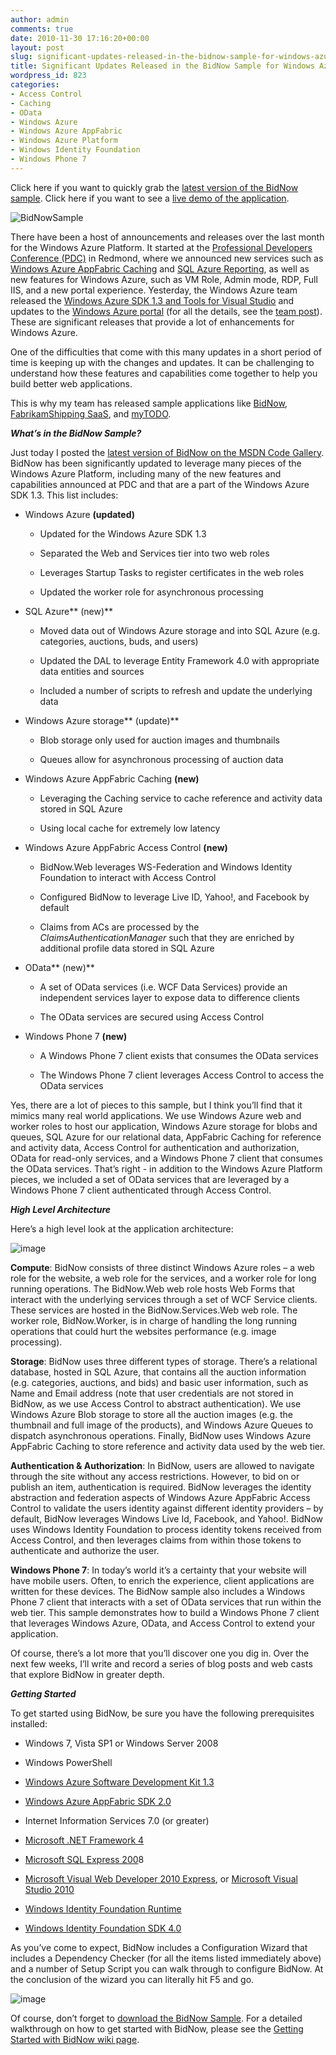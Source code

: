 ```yaml
---
author: admin
comments: true
date: 2010-11-30 17:16:20+00:00
layout: post
slug: significant-updates-released-in-the-bidnow-sample-for-windows-azure
title: Significant Updates Released in the BidNow Sample for Windows Azure
wordpress_id: 823
categories:
- Access Control
- Caching
- OData
- Windows Azure
- Windows Azure AppFabric
- Windows Azure Platform
- Windows Identity Foundation
- Windows Phone 7
---
```


Click here if you want to quickly grab the [latest version of the BidNow sample](http://code.msdn.microsoft.com/BidNowSample/Release/ProjectReleases.aspx?ReleaseId=4160). Click here if you want to see a [live demo of the application](http://bnow-sample.cloudapp.net/).

 

![BidNowSample](https://wadewegner.blob.core.windows.net/wordpress/2010/11/BidNowSample.png) 

There have been a host of announcements and releases over the last month for the Windows Azure Platform. It started at the [Professional Developers Conference (PDC)](http://microsoftpdc.com/) in Redmond, where we announced new services such as [Windows Azure AppFabric Caching](http://www.wadewegner.com/2010/10/new-services-and-enhancements-with-the-windows-azure-appfabric/) and [SQL Azure Reporting](http://www.microsoft.com/en-us/sqlazure/reporting.aspx), as well as new features for Windows Azure, such as VM Role, Admin mode, RDP, Full IIS, and a new portal experience. Yesterday, the Windows Azure team released the [Windows Azure SDK 1.3 and Tools for Visual Studio](http://www.microsoft.com/downloads/en/details.aspx?FamilyID=7a1089b6-4050-4307-86c4-9dadaa5ed018&displaylang=en) and updates to the [Windows Azure portal](http://windows.azure.com/) (for all the details, see the [team post](http://blogs.msdn.com/b/windowsazure/archive/2010/11/29/just-released-windows-azure-sdk-1-3-and-the-new-windows-azure-management-portal.aspx)). These are significant releases that provide a lot of enhancements for Windows Azure.

 

One of the difficulties that come with this many updates in a short period of time is keeping up with the changes and updates. It can be challenging to understand how these features and capabilities come together to help you build better web applications.

 

This is why my team has released sample applications like [BidNow](http://code.msdn.microsoft.com/BidNowSample), [FabrikamShipping SaaS](http://code.msdn.microsoft.com/fshipsaassource), and [myTODO](http://code.msdn.microsoft.com/mytodo).

 

**_What’s in the BidNow Sample?_**

 

Just today I posted the [latest version of BidNow on the MSDN Code Gallery](http://code.msdn.microsoft.com/BidNowSample/Release/ProjectReleases.aspx?ReleaseId=4160). BidNow has been significantly updated to leverage many pieces of the Windows Azure Platform, including many of the new features and capabilities announced at PDC and that are a part of the Windows Azure SDK 1.3. This list includes:

 

  
  * Windows Azure **(updated)**              
    * Updated for the Windows Azure SDK 1.3 
       
    * Separated the Web and Services tier into two web roles 
       
    * Leverages Startup Tasks to register certificates in the web roles 
       
    * Updated the worker role for asynchronous processing 
       
   
  * SQL Azure** (new)**              
    * Moved data out of Windows Azure storage and into SQL Azure (e.g. categories, auctions, buds, and users) 
       
    * Updated the DAL to leverage Entity Framework 4.0 with appropriate data entities and sources 
       
    * Included a number of scripts to refresh and update the underlying data 
       
   
  * Windows Azure storage** (update)**              
    * Blob storage only used for auction images and thumbnails 
       
    * Queues allow for asynchronous processing of auction data 
       
   
  * Windows Azure AppFabric Caching **(new)**              
    * Leveraging the Caching service to cache reference and activity data stored in SQL Azure 
       
    * Using local cache for extremely low latency 
       
   
  * Windows Azure AppFabric Access Control **(new)**              
    * BidNow.Web leverages WS-Federation and Windows Identity Foundation to interact with Access Control 
       
    * Configured BidNow to leverage Live ID, Yahoo!, and Facebook by default 
       
    * Claims from ACs are processed by the _ClaimsAuthenticationManager_ such that they are enriched by additional profile data stored in SQL Azure 
       
   
  * OData** (new)**              
    * A set of OData services (i.e. WCF Data Services) provide an independent services layer to expose data to difference clients 
       
    * The OData services are secured using Access Control 
       
   
  * Windows Phone 7 **(new)**              
    * A Windows Phone 7 client exists that consumes the OData services 
       
    * The Windows Phone 7 client leverages Access Control to access the OData services 
       
 

Yes, there are a lot of pieces to this sample, but I think you’ll find that it mimics many real world applications. We use Windows Azure web and worker roles to host our application, Windows Azure storage for blobs and queues, SQL Azure for our relational data, AppFabric Caching for reference and activity data, Access Control for authentication and authorization, OData for read-only services, and a Windows Phone 7 client that consumes the OData services. That’s right - in addition to the Windows Azure Platform pieces, we included a set of OData services that are leveraged by a Windows Phone 7 client authenticated through Access Control.

 

**_High Level Architecture_**

 

Here’s a high level look at the application architecture:

 

![image](https://wadewegner.blob.core.windows.net/wordpress/2010/11/image7.png)

 

**Compute**: BidNow consists of three distinct Windows Azure roles – a web role for the website, a web role for the services, and a worker role for long running operations. The BidNow.Web web role hosts Web Forms that interact with the underlying services through a set of WCF Service clients. These services are hosted in the BidNow.Services.Web web role. The worker role, BidNow.Worker, is in charge of handling the long running operations that could hurt the websites performance (e.g. image processing).

 

**Storage**: BidNow uses three different types of storage. There’s a relational database, hosted in SQL Azure, that contains all the auction information (e.g. categories, auctions, and bids) and basic user information, such as Name and Email address (note that user credentials are not stored in BidNow, as we use Access Control to abstract authentication). We use Windows Azure Blob storage to store all the auction images (e.g. the thumbnail and full image of the products), and Windows Azure Queues to dispatch asynchronous operations. Finally, BidNow uses Windows Azure AppFabric Caching to store reference and activity data used by the web tier.

 

**Authentication & Authorization**: In BidNow, users are allowed to navigate through the site without any access restrictions. However, to bid on or publish an item, authentication is required. BidNow leverages the identity abstraction and federation aspects of Windows Azure AppFabric Access Control to validate the users identity against different identity providers – by default, BidNow leverages Windows Live Id, Facebook, and Yahoo!. BidNow uses Windows Identity Foundation to process identity tokens received from Access Control, and then leverages claims from within those tokens to authenticate and authorize the user.

 

**Windows Phone 7**: In today’s world it’s a certainty that your website will have mobile users. Often, to enrich the experience, client applications are written for these devices. The BidNow sample also includes a Windows Phone 7 client that interacts with a set of OData services that run within the web tier. This sample demonstrates how to build a Windows Phone 7 client that leverages Windows Azure, OData, and Access Control to extend your application.

 

Of course, there’s a lot more that you’ll discover one you dig in. Over the next few weeks, I’ll write and record a series of blog posts and web casts that explore BidNow in greater depth.

 

**_Getting Started_**

 

To get started using BidNow, be sure you have the following prerequisites installed:

 

  
  * Windows 7, Vista SP1 or Windows Server 2008 
   
  * Windows PowerShell 
   
  * [Windows Azure Software Development Kit 1.3](http://go.microsoft.com/fwlink/?LinkID=128752)
   
  * [Windows Azure AppFabric SDK 2.0](http://go.microsoft.com/fwlink/?LinkID=184288)
   
  * Internet Information Services 7.0 (or greater) 
   
  * [Microsoft .NET Framework 4](http://www.microsoft.com/downloads/en/details.aspx?FamilyID=9CFB2D51-5FF4-4491-B0E5-B386F32C0992)
   
  * [Microsoft SQL Express 200](http://www.microsoft.com/express/Database/InstallOptions.aspx)8 
   
  * [Microsoft Visual Web Developer 2010 Express](http://go.microsoft.com/?linkid=7653519), or [Microsoft Visual Studio 2010](http://www.microsoft.com/downloads/en/details.aspx?FamilyID=26bae65f-b0df-4081-ae6e-1d828993d4d0)
   
  * [Windows Identity Foundation Runtime](http://www.microsoft.com/downloads/en/details.aspx?FamilyID=EB9C345F-E830-40B8-A5FE-AE7A864C4D76)
   
  * [Windows Identity Foundation SDK 4.0](http://www.microsoft.com/downloads/details.aspx?familyid=C148B2DF-C7AF-46BB-9162-2C9422208504)
 

As you’ve come to expect, BidNow includes a Configuration Wizard that includes a Dependency Checker (for all the items listed immediately above) and a number of Setup Script you can walk through to configure BidNow. At the conclusion of the wizard you can literally hit F5 and go.

 

![image](https://wadewegner.blob.core.windows.net/wordpress/2010/11/image8.png)

 

Of course, don’t forget to [download the BidNow Sample](http://code.msdn.microsoft.com/BidNowSample/Release/ProjectReleases.aspx?ReleaseId=4160). For a detailed walkthrough on how to get started with BidNow, please see the [Getting Started with BidNow wiki page](http://code.msdn.microsoft.com/BidNowSample/Wiki/View.aspx?title=Getting%20Started%20with%20BidNow).
